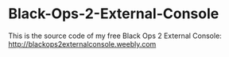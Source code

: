 Black-Ops-2-External-Console
============================

This is the source code of my free Black Ops 2 External Console: http://blackops2externalconsole.weebly.com

